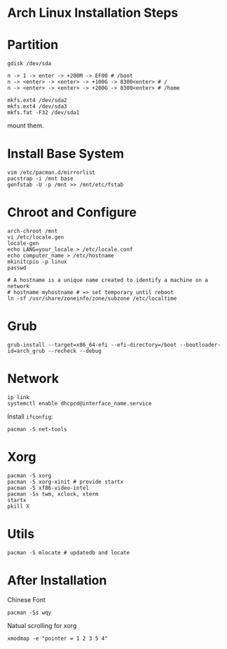 # Arch Linux Installation Steps

# Partition

```
gdisk /dev/sda
```

```
n -> 1 -> enter -> +200M -> EF00 # /boot
n -> <enter> -> <enter> -> +100G -> 8300<enter> # /
n -> <enter> -> <enter> -> +200G -> 8300<enter> # /home
```

```
mkfs.ext4 /dev/sda2
mkfs.ext4 /dev/sda3
mkfs.fat -F32 /dev/sda1
```

mount them.

# Install Base System

```
vim /etc/pacman.d/mirrorlist
pacstrap -i /mnt base
genfstab -U -p /mnt >> /mnt/etc/fstab
```

# Chroot and Configure

```
arch-chroot /mnt
vi /etc/locale.gen
locale-gen
echo LANG=your_locale > /etc/locale.conf
echo computer_name > /etc/hostname
mkinitcpio -p linux
passwd

# A hostname is a unique name created to identify a machine on a network
# hostname myhostname # => set temporary until reboot
ln -sf /usr/share/zoneinfo/zone/subzone /etc/localtime
```

# Grub

```
grub-install --target=x86_64-efi --efi-directory=/boot --bootloader-id=arch_grub --recheck --debug
```

# Network

```
ip link
systemctl enable dhcpcd@interface_name.service
```

Install `ifconfig`:

```
pacman -S net-tools
```

# Xorg

```
pacman -S xorg
pacman -S xorg-xinit # provide startx
pacman -S xf86-video-intel
pacman -Ss twm, xclock, xterm
startx
pkill X
```

# Utils

```
pacman -S mlocate # updatedb and locate
```

# After Installation

Chinese Font

```
pacman -Ss wqy
```

Natual scrolling for xorg

```
xmodmap -e "pointer = 1 2 3 5 4"
```
